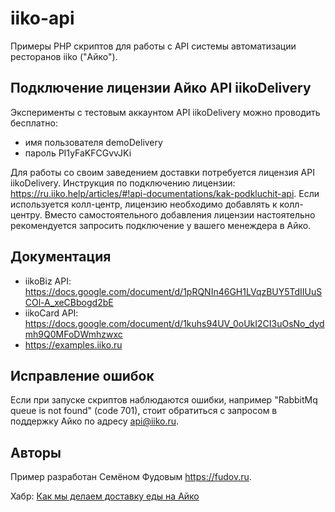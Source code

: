 # iiko-api
Примеры PHP скриптов для работы с API системы автоматизации ресторанов iiko ("Айко").

## Подключение лицензии Айко API iikoDelivery

Эксперименты с тестовым аккаунтом API iikoDelivery можно проводить бесплатно:

- имя пользователя demoDelivery
- пароль PI1yFaKFCGvvJKi

Для работы со своим заведением доставки потребуется лицензия API iikoDelivery. Инструкция по подключению лицензии: https://ru.iiko.help/articles/#!api-documentations/kak-podkluchit-api.
Если используется колл-центр, лицензию необходимо добавлять к колл-центру.
Вместо самостоятельного добавления лицензии настоятельно рекомендуется запросить подключение у вашего менеждера в Айко.

## Документация

* iikoBiz API: https://docs.google.com/document/d/1pRQNIn46GH1LVqzBUY5TdIIUuSCOl-A_xeCBbogd2bE
* iikoCard API: https://docs.google.com/document/d/1kuhs94UV_0oUkI2CI3uOsNo_dydmh9Q0MFoDWmhzwxc
* https://examples.iiko.ru

## Исправление ошибок

Если при запуске скриптов наблюдаются ошибки, например "RabbitMq queue is not found" (code 701), стоит обратиться с запросом в поддержку Айко по адресу api@iiko.ru.

## Авторы

Пример разработан Семёном Фудовым https://fudov.ru.

Хабр: [Как мы делаем доставку еды на Айко](https://habr.com/ru/post/481450/)